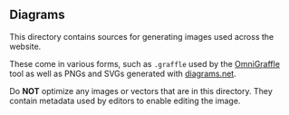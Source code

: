 ## Diagrams

This directory contains sources for generating images used across the website.

These come in various forms, such as
`.graffle` used by the [OmniGraffle][] tool
as well as PNGs and SVGs generated with [diagrams.net][].

Do **NOT** optimize any images or vectors that are in this directory.
They contain metadata used by editors to enable editing the image.

[OmniGraffle]: https://www.omnigroup.com/omnigraffle/
[diagrams.net]: https://www.diagrams.net/
